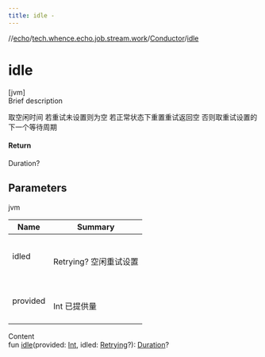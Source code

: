 ```yaml
---
title: idle -
---
```

//[echo](../../index.md)/[tech.whence.echo.job.stream.work](../index.md)/[Conductor](index.md)/[idle](idle.md)



# idle  
[jvm]  
Brief description  


取空闲时间 若重试未设置则为空 若正常状态下重置重试返回空 否则取重试设置的下一个等待周期



#### Return  


Duration?



## Parameters  
  
jvm  
  
|  Name|  Summary| 
|---|---|
| idled| <br><br>Retrying? 空闲重试设置<br><br>
| provided| <br><br>Int 已提供量<br><br>
  
  
Content  
fun [idle](idle.md)(provided: [Int](https://kotlinlang.org/api/latest/jvm/stdlib/kotlin/-int/index.html), idled: [Retrying](../../tech.whence.echo.retry/-retrying/index.md)?): [Duration](https://docs.oracle.com/javase/8/docs/api/java/time/Duration.html)?  



